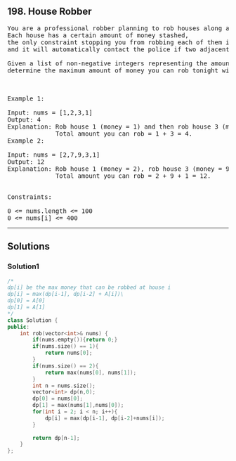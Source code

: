 ## 198. House Robber
<pre>
You are a professional robber planning to rob houses along a street. 
Each house has a certain amount of money stashed, 
the only constraint stopping you from robbing each of them is that adjacent houses have security system connected 
and it will automatically contact the police if two adjacent houses were broken into on the same night.

Given a list of non-negative integers representing the amount of money of each house, 
determine the maximum amount of money you can rob tonight without alerting the police.

 

Example 1:

Input: nums = [1,2,3,1]
Output: 4
Explanation: Rob house 1 (money = 1) and then rob house 3 (money = 3).
             Total amount you can rob = 1 + 3 = 4.
Example 2:

Input: nums = [2,7,9,3,1]
Output: 12
Explanation: Rob house 1 (money = 2), rob house 3 (money = 9) and rob house 5 (money = 1).
             Total amount you can rob = 2 + 9 + 1 = 12.
 

Constraints:

0 <= nums.length <= 100
0 <= nums[i] <= 400
</pre>

------------------------------------------------------------

## Solutions

### Solution1
```c++
/*
dp[i] be the max money that can be robbed at house i
dp[i] = max(dp[i-1], dp[i-2] + A[i])\
dp[0] = A[0]
dp[1] = A[1]
*/
class Solution {
public:
    int rob(vector<int>& nums) {
        if(nums.empty()){return 0;}
        if(nums.size() == 1){
            return nums[0];
        }
        if(nums.size() == 2){
            return max(nums[0], nums[1]);
        }
        int n = nums.size();
        vector<int> dp(n,0);
        dp[0] = nums[0];
        dp[1] = max(nums[1],nums[0]);
        for(int i = 2; i < n; i++){
            dp[i] = max(dp[i-1], dp[i-2]+nums[i]);
        }
        
        return dp[n-1];
    }
};
```
